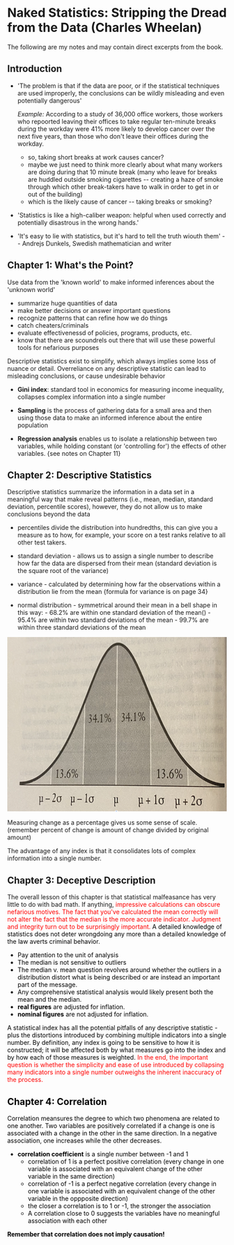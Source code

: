 # Naked Statistics: Stripping the Dread from the Data (Charles Wheelan)

The following are my notes and may contain direct excerpts from the book.

## Introduction
- 'The problem is that if the data are poor, or if the statistical techniques are used improperly, the conclusions can be wildly misleading and even potentially dangerous'

    *Example:*
According to a study of 36,000 office workers, those workers who repoorted leaving their offices to take regular ten-minute breaks during the workday were 41% more likely to develop cancer over the next five years, than those who don't leave their offices during the workday.
    - so, taking short breaks at work causes cancer?
    - maybe we just need to think more clearly about what many workers are doing during that 10 minute break (many who leave for breaks are huddled outside smoking cigarettes -- creating a haze of smoke through which other break-takers have to walk in order to get in or out of the building)
    - which is the likely cause of cancer -- taking breaks or smoking?
    
- 'Statistics is like a high-caliber weapon: helpful when used correctly and potentially disastrous in the wrong hands.'
- 'It's easy to lie with statistics, but it's hard to tell the truth wiouth them' -- Andrejs Dunkels, Swedish mathematician and writer

## Chapter 1: What's the Point?

Use data from the 'known world' to make informed inferences about the 'unknown world'
- summarize huge quantities of data
- make better decisions or answer important questions
- recognize patterns that can refine how we do things
- catch cheaters/criminals
- evaluate effectivenessd of policies, programs, products, etc.
- know that there are scoundrels out there that will use these powerful tools for nefarious purposes

Descriptive statistics exist to simplify, which always implies some loss of nuance or detail. Overreliance on any descriptive statistic can lead to misleading conclusions, or cause undesirable behavior
- **Gini index**: standard tool in economics for measuring income inequality, collapses complex information into a single number
- **Sampling** is the process of gathering data for a small area and then using those data to make an informed inference about the entire population

- **Regression analysis** enables us to isolate a relationship between two variables, while holding constant (or 'controlling for') the effects of other variables. {see notes on Chapter 11}


## Chapter 2: Descriptive Statistics

Descriptive statistics summarize the information in a data set in a meaningful way that make reveal patterns  (i.e., mean, median, standard deviation, percentile scores), however, they do not allow us to make conclusions beyond the data

- percentiles divide the distribution into hundredths, this can give you a measure as to how, for example, your score on a test ranks relative to all other test takers.  

- standard deviation - allows us to assign a single number to describe how far the data are dispersed from their mean  (standard deviation is the square root of the variance)

- variance - calculated by determining how far the observations within a distribution lie from the mean {formula for variance is on page 34}

- normal distribution - symmetrical around their mean in a bell shape in this way:
        - 68.2% are within one standard deviation of the mean()
        - 95.4% are within two standard deviations of the mean
        - 99.7% are within three standard deviations of the mean
        
<img src="normal.dist.png" width="800" height="400">

Measuring change as a percentage gives us some sense of scale. (remember percent of change is amount of change divided by original amount)

The advantage of any index is that it consolidates lots of complex information into a single number.


## Chapter 3: Deceptive Description

The overall lesson of this chapter is that statistical malfeasance has very little to do with bad math. If anything, <font color = 'red'> impressive calculations can obscure nefarious motives.  The fact that you've calculated the mean correctly will not alter the fact that the median is the more accurate indicator.  Judgment and integrity turn out to be surprisingly important.<font color = 'black'> A detailed knowledge of statistics does not deter wrongdoing any more than a detailed knowledge of the law averts criminal behavior.
    
- Pay attention to the unit of analysis
- The median is not sensitive to outliers
- The median v. mean question revolves around whether the outliers in a distribution distort what is being described or are instead an important part of the message.
- Any comprehensive statistical analysis would likely present both the mean and the median.
- **real figures** are adjusted for inflation.
- **nominal figures** are not adjusted for inflation.
    
A statistical index has all the potential pitfalls of any descriptive statistic - plus the distortions introduced by combining multiple indicators into a single number. By definition, any index is going to be sensitive to how it is constructed; it will be affected both by what measures go into the index and by how each of those measures is weighted.  <font color = 'red'>In the end, the important question is whether the simplicity and ease of use introduced by collapsing many indicators into a single number outweighs the inherent inaccuracy of the process.<font color = 'black'>
        
    
## Chapter 4: Correlation

Correlation meansures the degree to which two phenomena are related to one another. Two variables are positively correlated if a change is one is associated with a change in the other in the same direction. In a negative association, one increases while the other decreases.

- **correlation coefficient** is a single number between -1 and 1
    - correlation of 1 is a perfect positive correlation (every change in one variable is associated with an equivalent change of the other variable in the same direction)
    - correlation of -1 is a perfect negative correlation (every change in one variable is associated with an equivalent change of the other variable in the oppposite direction)
    - the closer a correlation is to 1 or -1, the stronger the association
    - A correlation close to 0 suggests the variables have no meaningful association with each other
    
**Remember that correlation does not imply causation!**